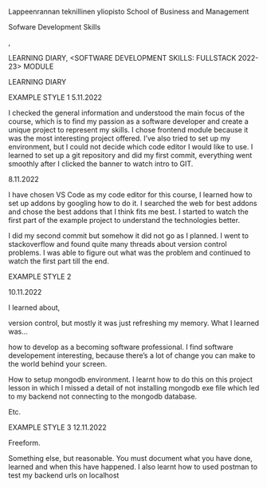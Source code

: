 Lappeenrannan teknillinen yliopisto
School of Business and Management






Sofware Development Skills

<Frank Olowoniyi>, <Insert student number here>


LEARNING DIARY, <SOFTWARE DEVELOPMENT SKILLS: FULLSTACK 2022-23> MODULE









 
LEARNING DIARY

EXAMPLE STYLE 1
5.11.2022

I checked the general information and understood the main focus of the course, which is to find my passion as a software developer and create a unique project to represent my skills. I chose frontend module because it was the most interesting project offered. I’ve also tried to set up my environment, but I could not decide which code editor I would like to use.  I learned to set up a git repository and did my first commit, everything went smoothly after I clicked the banner to watch intro to GIT.  

8.11.2022

I have chosen VS Code as my code editor for this course, I learned how to set up addons by googling how to do it. I searched the web for best addons and chose the best addons that I think fits me best.  I started to watch the first part of the example project to understand the technologies better.

I did my second commit but somehow it did not go as I planned. I went to stackoverflow and found quite many threads about version control problems. I was able to figure out what was the problem and continued to watch the first part till the end.
 
EXAMPLE STYLE 2

10.11.2022

I learned about,

version control, but mostly it was just refreshing my memory. What I learned was…

how to develop as a becoming software professional. I find software developement interesting, because there’s a lot of change you can make to the world behind your screen.

How to setup mongodb environment. I learnt how to do this on this project lesson in which I missed a detail of not installing mongodb exe file which led to my backend not connecting to the mongodb database.

Etc.

EXAMPLE STYLE 3
12.11.2022

Freeform.

Something else, but reasonable. You must document what you have done, learned and when this have happened.
I also learnt how to used postman to test my backend urls on localhost

